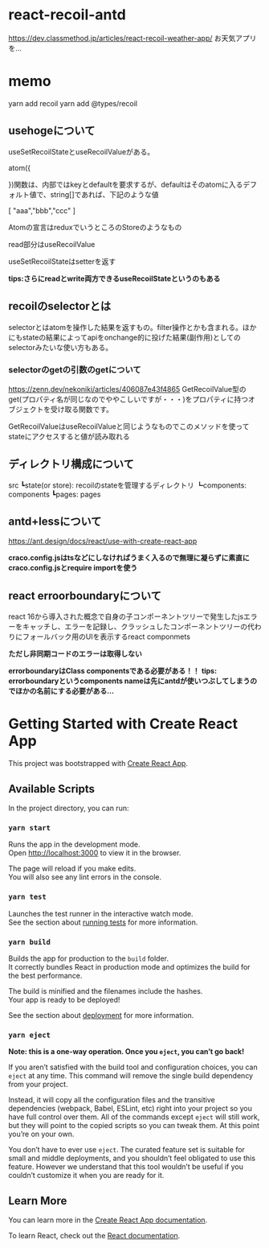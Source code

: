 # react-recoil-antd

https://dev.classmethod.jp/articles/react-recoil-weather-app/
お天気アプリを…

# memo
yarn add recoil
yarn add @types/recoil



## usehogeについて

useSetRecoilStateとuseRecoilValueがある。

atom<T>({

})関数は、内部ではkeyとdefaultを要求するが、defaultはそのatomに入るデフォルト値で、string[]であれば、下記のような値

[
    "aaa","bbb","ccc"
]

Atomの宣言はreduxでいうところのStoreのようなもの

read部分はuseRecoilValue

useSetRecoilStateはsetterを返す

**tips:さらにreadとwrite両方できるuseRecoilStateというのもある**

## recoilのselectorとは

selectorとはatomを操作した結果を返すもの。filter操作とかも含まれる。ほかにもstateの結果によってapiをonchange的に投げた結果(副作用)としてのselectorみたいな使い方もある。

### selectorのgetの引数のgetについて
https://zenn.dev/nekoniki/articles/406087e43f4865
GetRecoilValue型のget(プロパティ名が同じなのでややこしいですが・・・)をプロパティに持つオブジェクトを受け取る関数です。

GetRecoilValueはuseRecoilValueと同じようなものでこのメソッドを使ってstateにアクセスすると値が読み取れる

## ディレクトリ構成について
src
┗state(or store): recoilのstateを管理するディレクトリ
┗components: components
┗pages: pages

## antd+lessについて

https://ant.design/docs/react/use-with-create-react-app

**craco.config.jsはtsなどにしなければうまく入るので無理に凝らずに素直にcraco.config.jsとrequire importを使う**

## react erroorboundaryについて
react 16から導入された概念で自身の子コンポーネントツリーで発生したjsエラーをキャッチし、エラーを記録し、クラッシュしたコンポーネントツリーの代わりにフォールバック用のUIを表示するreact componmets

**ただし非同期コードのエラーは取得しない**

**errorboundaryはClass componentsである必要がある！！**
**tips: errorboundaryというcomponents nameは先にantdが使いつぶしてしまうのでほかの名前にする必要がある…**


# Getting Started with Create React App

This project was bootstrapped with [Create React App](https://github.com/facebook/create-react-app).

## Available Scripts

In the project directory, you can run:

### `yarn start`

Runs the app in the development mode.\
Open [http://localhost:3000](http://localhost:3000) to view it in the browser.

The page will reload if you make edits.\
You will also see any lint errors in the console.

### `yarn test`

Launches the test runner in the interactive watch mode.\
See the section about [running tests](https://facebook.github.io/create-react-app/docs/running-tests) for more information.

### `yarn build`

Builds the app for production to the `build` folder.\
It correctly bundles React in production mode and optimizes the build for the best performance.

The build is minified and the filenames include the hashes.\
Your app is ready to be deployed!

See the section about [deployment](https://facebook.github.io/create-react-app/docs/deployment) for more information.

### `yarn eject`

**Note: this is a one-way operation. Once you `eject`, you can’t go back!**

If you aren’t satisfied with the build tool and configuration choices, you can `eject` at any time. This command will remove the single build dependency from your project.

Instead, it will copy all the configuration files and the transitive dependencies (webpack, Babel, ESLint, etc) right into your project so you have full control over them. All of the commands except `eject` will still work, but they will point to the copied scripts so you can tweak them. At this point you’re on your own.

You don’t have to ever use `eject`. The curated feature set is suitable for small and middle deployments, and you shouldn’t feel obligated to use this feature. However we understand that this tool wouldn’t be useful if you couldn’t customize it when you are ready for it.

## Learn More

You can learn more in the [Create React App documentation](https://facebook.github.io/create-react-app/docs/getting-started).

To learn React, check out the [React documentation](https://reactjs.org/).
